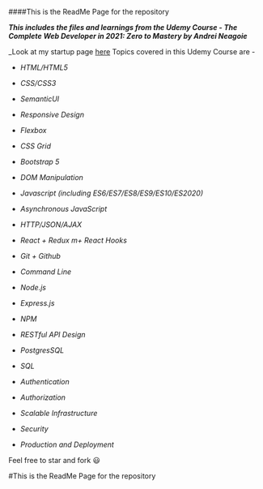 ####This is the ReadMe Page for the repository

**_This includes the files and learnings from the Udemy Course - The Complete Web Developer in 2021: Zero to Mastery by Andrei Neagoie_**

_Look at my startup page [here](https://github.com/priyadarshu/Startup_Landing_Page)
Topics covered in this Udemy Course are - 
- _HTML/HTML5_

- _CSS/CSS3_

- _SemanticUI_

- _Responsive Design_

- _Flexbox_

- _CSS Grid_

- _Bootstrap 5_

- _DOM Manipulation_

- _Javascript (including ES6/ES7/ES8/ES9/ES10/ES2020)_

- _Asynchronous JavaScript_

- _HTTP/JSON/AJAX_

- _React + Redux m+ React Hooks_

- _Git + Github_

- _Command Line_

- _Node.js_

- _Express.js_

- _NPM_

- _RESTful API Design_

- _PostgresSQL_

- _SQL_

- _Authentication_

- _Authorization_

- _Scalable Infrastructure_

- _Security_

- _Production and Deployment_

Feel free to star and fork :smiley: 

#This is the ReadMe Page for the repository
